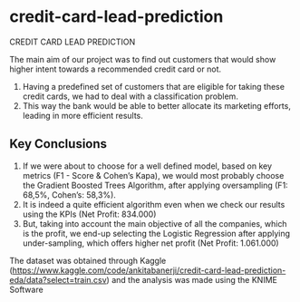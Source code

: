 # credit-card-lead-prediction
CREDIT CARD LEAD PREDICTION

The main aim of our project was to find out customers that would show higher intent towards a recommended credit card or not.

1. Having a predefined set of customers that are eligible for taking these credit cards, we had to deal with a classification problem.
2. This way the bank would be able to better allocate its marketing efforts, leading in more efficient results.


## Key Conclusions

1. If we were about to choose for a well defined model, based on key metrics (F1 - Score & Cohen’s Kapa), we would most probably choose the Gradient Boosted Trees Algorithm, after applying oversampling (F1: 68,5%, Cohen’s: 58,3%).
2. It is indeed a quite efficient algorithm even when we check our results using the KPIs (Net Profit: 834.000)
3. But, taking into account the main objective of all the companies, which is the profit, we end-up selecting the Logistic Regression after applying under-sampling, which offers higher net profit (Net Profit: 1.061.000)


The dataset was obtained through Kaggle (https://www.kaggle.com/code/ankitabanerji/credit-card-lead-prediction-eda/data?select=train.csv) and the analysis was made using the KNIME Software
